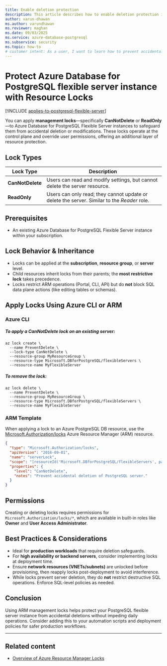 ```yaml
---
title: Enable deletion protection
description: This article describes how to enable deletion protection in an Azure Database for PostgreSQL flexible server instance using Azure Resource Manager locks.
author: varun-dhawan
ms.author: varundhawan
ms.reviewer: maghan
ms.date: 09/03/2025
ms.service: azure-database-postgresql
ms.subservice: security
ms.topic: how-to
# customer intent: As a user, I want to learn how to prevent accidental deletion of an Azure Database for PostgreSQL flexible server instance by enabling a CanNotDelete lock.
---
```


# Protect Azure Database for PostgreSQL flexible server instance with Resource Locks

[!INCLUDE [applies-to-postgresql-flexible-server](~/reusable-content/ce-skilling/azure/includes/postgresql/includes/applies-to-postgresql-flexible-server.md)]

You can apply **management locks**—specifically **CanNotDelete** or **ReadOnly**—to Azure Database for PostgreSQL Flexible Server instances to safeguard them from accidental deletion or modifications. These locks operate at the control plane and override user permissions, offering an additional layer of resource protection.

## Lock Types
| Lock Type      | Description                                                                 |
|----------------|-----------------------------------------------------------------------------|
| **CanNotDelete** | Users can read and modify settings, but cannot delete the server resource. |
| **ReadOnly**      | Users can only read; they cannot update or delete the server. Similar to the *Reader* role. |

## Prerequisites
- An existing Azure Database for PostgreSQL Flexible Server instance within your subscription.

## Lock Behavior & Inheritance
- Locks can be applied at the **subscription**, **resource group**, or **server** level.  
- Child resources inherit locks from their parents; the **most restrictive lock** takes precedence.  
- Locks restrict ARM operations (Portal, CLI, API) but do **not** block SQL data plane actions (like editing tables or schemas).  

## Apply Locks Using Azure CLI or ARM

### Azure CLI

##### To apply a **CanNotDelete** lock on an existing server:

```azurecli-interactive
az lock create \
  --name PreventDelete \
  --lock-type CanNotDelete \
  --resource-group MyResourceGroup \
  --resource-type Microsoft.DBforPostgreSQL/flexibleServers \
  --resource-name MyFlexibleServer
```

##### To remove the lock:

```azurecli-interactive
az lock delete \
  --name PreventDelete \
  --resource-group MyResourceGroup \
  --resource-type Microsoft.DBforPostgreSQL/flexibleServers \
  --resource-name MyFlexibleServer
```

### ARM Template

When applying a lock to an Azure PostgreSQL DB resource, use the [Microsoft.Authorization/locks](/azure/templates/microsoft.authorization/2017-04-01/locks) Azure Resource Manager (ARM) resource.

```json
{
  "type": "Microsoft.Authorization/locks",
  "apiVersion": "2016-09-01",
  "name": "serverLock",
  "scope": "[resourceId('Microsoft.DBforPostgreSQL/flexibleServers', parameters('serverName'))]",
  "properties": {
    "level": "CanNotDelete",
    "notes": "Prevent accidental deletion of PostgreSQL server."
  }
}
```

## Permissions

Creating or deleting locks requires permissions for `Microsoft.Authorization/locks/*`, which are available in built-in roles like **Owner** and **User Access Administrator**.

## Best Practices & Considerations

* Ideal for **production workloads** that require deletion safeguards.
* For **high availability or backend servers**, consider implementing locks at deployment time.
* Ensure **network resources (VNETs/subnets)** are unlocked before provisioning, then reapply locks post-deployment to avoid interference.
* While locks prevent server deletion, they do **not** restrict destructive SQL operations. Enforce SQL-level policies as needed.

## Conclusion
Using ARM management locks helps protect your PostgreSQL flexible server instance from accidental deletions without impeding daily operations. Consider adding this to your automation scripts and deployment policies for safer production workflows.

---

## Related content

- [Overview of Azure Resource Manager Locks](/azure/azure-resource-manager/management/lock-resources)